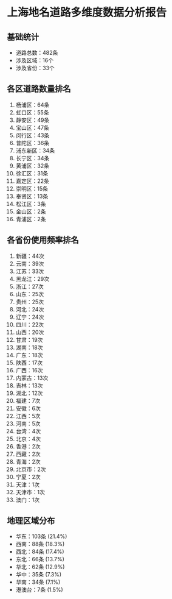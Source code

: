 # 上海地名道路多维度数据分析报告

## 基础统计
- 道路总数：482条
- 涉及区域：16个
- 涉及省份：33个

## 各区道路数量排名
1. 杨浦区：64条
2. 虹口区：55条
3. 静安区：49条
4. 宝山区：47条
5. 闵行区：43条
6. 普陀区：36条
7. 浦东新区：34条
8. 长宁区：34条
9. 黄浦区：32条
10. 徐汇区：31条
11. 嘉定区：22条
12. 崇明区：15条
13. 奉贤区：13条
14. 松江区：3条
15. 金山区：2条
16. 青浦区：2条

## 各省份使用频率排名
1. 新疆：44次
2. 云南：39次
3. 江苏：33次
4. 黑龙江：29次
5. 浙江：27次
6. 山东：25次
7. 贵州：25次
8. 河北：24次
9. 辽宁：24次
10. 四川：22次
11. 山西：20次
12. 甘肃：19次
13. 湖南：18次
14. 广东：18次
15. 陕西：17次
16. 广西：16次
17. 内蒙古：13次
18. 吉林：13次
19. 湖北：12次
20. 福建：7次
21. 安徽：6次
22. 江西：5次
23. 河南：5次
24. 台湾：4次
25. 北京：4次
26. 香港：2次
27. 西藏：2次
28. 青海：2次
29. 北京市：2次
30. 宁夏：2次
31. 天津：1次
32. 天津市：1次
33. 澳门：1次

## 地理区域分布
- 华东：103条 (21.4%)
- 西南：88条 (18.3%)
- 西北：84条 (17.4%)
- 东北：66条 (13.7%)
- 华北：62条 (12.9%)
- 华中：35条 (7.3%)
- 华南：34条 (7.1%)
- 港澳台：7条 (1.5%)